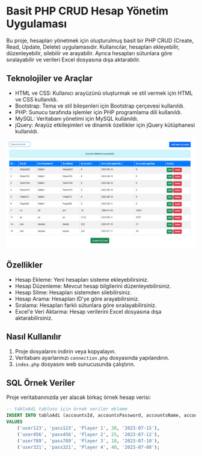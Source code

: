 # Basit PHP CRUD Hesap Yönetim Uygulaması

Bu proje, hesapları yönetmek için oluşturulmuş basit bir PHP CRUD (Create, Read, Update, Delete) uygulamasıdır. Kullanıcılar, hesapları ekleyebilir, düzenleyebilir, silebilir ve arayabilir. Ayrıca hesapları sütunlara göre sıralayabilir ve verileri Excel dosyasına dışa aktarabilir.

## Teknolojiler ve Araçlar

- HTML ve CSS: Kullanıcı arayüzünü oluşturmak ve stil vermek için HTML ve CSS kullanıldı.
- Bootstrap: Tema ve stil bileşenleri için Bootstrap çerçevesi kullanıldı.
- PHP: Sunucu tarafında işlemler için PHP programlama dili kullanıldı.
- MySQL: Veritabanı yönetimi için MySQL kullanıldı.
- jQuery: Arayüz etkileşimleri ve dinamik özellikler için jQuery kütüphanesi kullanıldı.

![Proje Önizleme Resmi](assets/php_crud.png)

## Özellikler

- Hesap Ekleme: Yeni hesapları sisteme ekleyebilirsiniz.
- Hesap Düzenleme: Mevcut hesap bilgilerini düzenleyebilirsiniz.
- Hesap Silme: Hesapları sistemden silebilirsiniz.
- Hesap Arama: Hesapları ID'ye göre arayabilirsiniz.
- Sıralama: Hesapları farklı sütunlara göre sıralayabilirsiniz.
- Excel'e Veri Aktarma: Hesap verilerini Excel dosyasına dışa aktarabilirsiniz.

## Nasıl Kullanılır

1. Proje dosyalarını indirin veya kopyalayın.
2. Veritabanı ayarlarınızı `connection.php` dosyasında yapılandırın.
3. `index.php` dosyasını web sunucusunda çalıştırın.

## SQL Örnek Veriler

Proje veritabanınızda yer alacak birkaç örnek hesap verisi:

```sql
-- tabloAdi tablosu için örnek veriler ekleme
INSERT INTO tabloAdi (accountsId, accountsPassword, accountsName, accountsLevel, accountsLastLogin)
VALUES
    ('user123', 'pass123', 'Player 1', 30, '2023-07-15'),
    ('user456', 'pass456', 'Player 2', 25, '2023-07-12'),
    ('user789', 'pass789', 'Player 3', 18, '2023-07-10'),
    ('user321', 'pass321', 'Player 4', 40, '2023-07-08');
